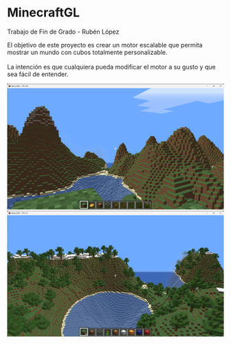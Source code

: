 # MinecraftGL
Trabajo de Fin de Grado - Rubén López

El objetivo de este proyecto es crear un motor escalable que permita mostrar un mundo con cubos totalmente personalizable.<br><br>
La intención es que cualquiera pueda modificar el motor a su gusto y que sea fácil de entender.

![Paisatge](/screenshots/paisatge.png)
![Nevat](/screenshots/nevat.png)
